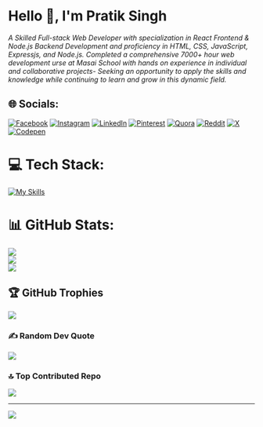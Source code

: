 # Hello 👋, I'm Pratik Singh
<i>A Skilled Full-stack Web Developer with specialization in React Frontend & Node.js Backend Development and proficiency in HTML, CSS, JavaScript,
Expressjs, and Node.js. Completed a comprehensive 7000+ hour web development urse at Masai School with hands on experience in
individual and collaborative projects- Seeking an opportunity to apply the skills and knowledge while continuing to learn and grow in this
dynamic field.</i>

## 🌐 Socials:
[![Facebook](https://img.shields.io/badge/Facebook-%231877F2.svg?logo=Facebook&logoColor=white)](https://facebook.com/profile.php?id=100018571180573) [![Instagram](https://img.shields.io/badge/Instagram-%23E4405F.svg?logo=Instagram&logoColor=white)](https://instagram.com/Kakashiix26) [![LinkedIn](https://img.shields.io/badge/LinkedIn-%230077B5.svg?logo=linkedin&logoColor=white)](https://linkedin.com/in/pratik-singh-0654b9214) [![Pinterest](https://img.shields.io/badge/Pinterest-%23E60023.svg?logo=Pinterest&logoColor=white)](https://pinterest.com/Pratik_singh) [![Quora](https://img.shields.io/badge/Quora-%23B92B27.svg?logo=Quora&logoColor=white)](https://quora.com/profile/Pratxk007) [![Reddit](https://img.shields.io/badge/Reddit-%23FF4500.svg?logo=Reddit&logoColor=white)](https://reddit.com/user/Pratxk007) [![X](https://img.shields.io/badge/X-black.svg?logo=X&logoColor=white)](https://x.com/Pratxk007) [![Codepen](https://img.shields.io/badge/Codepen-000000?style=for-the-badge&logo=codepen&logoColor=white)](https://codepen.io/Pratik-Singh-the-vuer) 

# 💻 Tech Stack:

[![My Skills](https://skillicons.dev/icons?i=js,html,css,wasm)](https://skillicons.dev)

# 📊 GitHub Stats:
![](https://github-readme-stats.vercel.app/api?username=pratxk&theme=default&hide_border=false&include_all_commits=true&count_private=true)<br/>
![](https://github-readme-streak-stats.herokuapp.com/?user=pratxk&theme=default&hide_border=false)<br/>
![](https://github-readme-stats.vercel.app/api/top-langs/?username=pratxk&theme=default&hide_border=false&include_all_commits=true&count_private=true&layout=compact)

## 🏆 GitHub Trophies
![](https://github-profile-trophy.vercel.app/?username=pratxk&theme=radical&no-frame=false&no-bg=true&margin-w=4)

### ✍️ Random Dev Quote
![](https://quotes-github-readme.vercel.app/api?type=horizontal&theme=light)

### 🔝 Top Contributed Repo
![](https://github-contributor-stats.vercel.app/api?username=pratxk&limit=5&theme=default_repocard&combine_all_yearly_contributions=true)


---
[![](https://visitcount.itsvg.in/api?id=pratxk&icon=0&color=3)](https://visitcount.itsvg.in)
